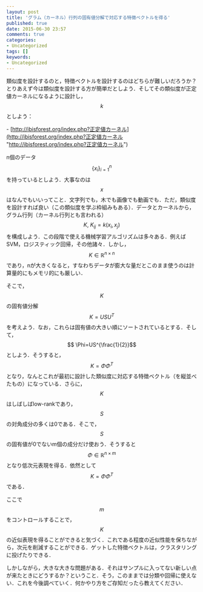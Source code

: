```yaml
---
layout: post
title: 'グラム（カーネル）行列の固有値分解で対応する特徴ベクトルを得る'
published: true
date: 2015-06-30 23:57
comments: true
categories:
- Uncategorized
tags: []
keywords:
- Uncategorized
---
```

類似度を設計するのと，特徴ベクトルを設計するのはどちらが難しいだろうか？とりあえず今は類似度を設計する方が簡単だとしよう．そしてその類似度が正定値カーネルになるように設計し，$$ k$$としよう：

- [http://ibisforest.org/index.php?正定値カーネル](http://ibisforest.org/index.php?正定値カーネル "http://ibisforest.org/index.php?正定値カーネル")

n個のデータ$$ \{x_i\}_{i=1}^n$$を持っているとしよう．大事なのは$$ x$$はなんでもいいってこと．文字列でも，木でも画像でも動画でも．ただ，類似度を設計すれば良い（この類似度を学ぶ枠組みもある）．データとカーネルから，グラム行列（カーネル行列とも言われる）$$ K, \ K_{ij}=k(x_i,x_j)$$を構成しよう．この段階で使える機械学習アルゴリズムは多々ある．例えばSVM，ロジスティック回帰，その他諸々．しかし，$$ K \in \mathbb{R}^{n \times n}$$であり，nが大きくなると，すなわちデータが膨大な量だとこのまま使うのは計算量的にもメモリ的にも厳しい．

そこで，$$ K$$の固有値分解$$ K=USU^T$$を考えよう．なお，これらは固有値の大きい順にソートされているとする．そして，$$ \Phi=US^{\frac{1}{2}}$$としよう．そうすると，$$ K=\Phi\Phi^T$$となり，なんとこれが最初に設計した類似度に対応する特徴ベクトル（を縦並べたもの）になっている．さらに，$$ K$$はしばしばlow-rankであり，$$ S$$の対角成分の多くは0である．そこで，$$ S$$の固有値が0でないm個の成分だけ使おう．そうすると$$ \Phi \in \mathbb{R}^{n \times m}$$となり低次元表現を得る．依然として$$ K=\Phi\Phi^T$$である．

ここで$$ m$$をコントロールすることで，$$ K$$の近似表現を得ることができると気づく．これである程度の近似性能を保ちながら，次元を削減することができる．ゲットした特徴ベクトルは，クラスタリングに投げたりできる．

しかしながら，大きな大きな問題がある．それはサンプルに入ってない新しい点が来たときにどうするか？ということ．そう，このままでは分類や回帰に使えない．これを今後調べていく．何かやり方をご存知だったら教えてください．
